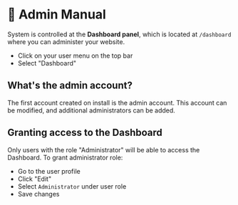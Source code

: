 # 🤴 Admin Manual

System is controlled at the **Dashboard panel**, which is located at `/dashboard` where you can administer your website.

- Click on your user menu on the top bar
- Select "Dashboard"

<!-- ![Dashboard](../src/screen/dashboard_3.19.png "Dashboard") -->

## What's the admin account?

The first account created on install is the admin account. This account can be modified, and additional administrators can be added.

## Granting access to the Dashboard

Only users with the role "Administrator" will be able to access the Dashboard. To grant administrator role:

- Go to the user profile
- Click "Edit"
- Select `Administrator` under user role
- Save changes
